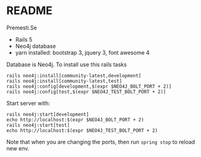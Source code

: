 # README

Premesti.Se

* Rails 5
* Neo4j database
* yarn installed: bootstrap 3, jquery 3, font awesome 4

Database is Neo4j. To install use this rails tasks

~~~
rails neo4j:install[community-latest,development]
rails neo4j:install[community-latest,test]
rails neo4j:config[development,$(expr $NEO4J_BOLT_PORT + 2)]
rails neo4j:config[test,$(expr $NEO4J_TEST_BOLT_PORT + 2)]
~~~

Start server with:

~~~
rails neo4j:start[development]
echo http://localhost:$(expr $NEO4J_BOLT_PORT + 2)
rails neo4j:start[test]
echo http://localhost:$(expr $NEO4J_TEST_BOLT_PORT + 2)
~~~

Note that when you are changing the ports, then run `spring stop` to reload new
env.
